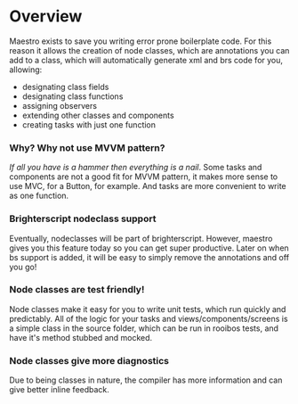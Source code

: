 # Overview

Maestro exists to save you writing error prone boilerplate code.
For this reason it allows the creation of node classes, which are annotations you can add to a class, which will automatically generate xml and brs code for you, allowing:

 - designating class fields
 - designating class functions
 - assigning observers
 - extending other classes and components
 - creating tasks with just one function

### Why? Why not use MVVM pattern?

_If all you have is a hammer then everything is a nail_. Some tasks and components are not a good fit for MVVM pattern, it makes more sense to use MVC, for a Button, for example. And tasks are more convenient to write as one function.

### Brighterscript nodeclass support

Eventually, nodeclasses will be part of brighterscript. However, maestro gives you this feature today so you can get super productive. Later on when bs support is added, it will be easy to simply remove the annotations and off you go!

### Node classes are test friendly!

Node classes make it easy for you to write unit tests, which run quickly and predictably. All of the logic for your tasks and views/components/screens is a simple class in the source folder, which can be run in rooibos tests, and have it's method stubbed and mocked.

### Node classes give more diagnostics

Due to being classes in nature, the compiler has more information and can give better inline feedback.


